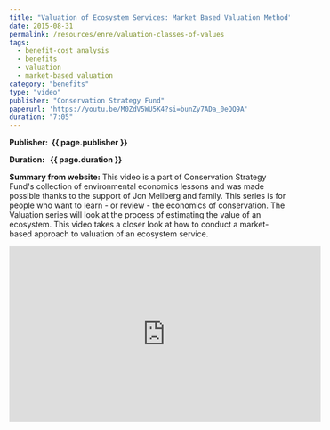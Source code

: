```yaml
---
title: "Valuation of Ecosystem Services: Market Based Valuation Method"
date: 2015-08-31
permalink: /resources/enre/valuation-classes-of-values
tags:
  - benefit-cost analysis
  - benefits
  - valuation
  - market-based valuation
category: "benefits"
type: "video"
publisher: "Conservation Strategy Fund"
paperurl: 'https://youtu.be/M0ZdV5WU5K4?si=bunZy7ADa_0eQQ9A'
duration: "7:05"
---
```



**<span class="bold-podcast">Publisher: </span>&nbsp;<span class="text-podcast">{{ page.publisher }}</span>**

**<span class="bold-podcast">Duration: </span>&nbsp;<span class="text-podcast"> {{ page.duration }}</span>**

**<span class="bold-podcast">Summary from website:</span>**
This video is a part of Conservation Strategy Fund's collection of environmental economics lessons and was made possible thanks to the support of Jon Mellberg and family.  This series is for people who want to learn - or review - the economics of conservation.  The Valuation series will look at the process of estimating the value of an ecosystem.  This video takes a closer look at how to conduct a market-based approach to valuation of an ecosystem service.

<div style="max-width:1024px">
  <div style="position:relative;height:0;padding-bottom:56.25%">
    <iframe width="560" height="315" src="https://www.youtube.com/embed/M0ZdV5WU5K4?si=bunZy7ADa_0eQQ9A" title="YouTube video player" frameborder="0" allow="accelerometer; autoplay; clipboard-write; encrypted-media; gyroscope; picture-in-picture; web-share" referrerpolicy="strict-origin-when-cross-origin" allowfullscreen></iframe>
  </div>
</div>


**<span class="small-podcast">Link:</span> &nbsp;<span class="links-podcast">[{{ page.paperurl }}]({{ page.paperurl }})</span>**